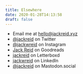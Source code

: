 ```yaml
---
title: Elsewhere
date: 2020-01-28T14:13:58
draft: false
---
```


- Email me at [hello@jackreid.xyz](mailto:hello@jackreid.xyz)
- [@jackreid](https://twitter.com/jackreid) on Twitter
- [@jackwreid](https://instagram.com/jackwreid) on Instagram
- [Jack Reid](https://www.goodreads.com/user/show/54047855-jack-reid) on Goodreads
- [jackreid](https://letterboxd.com/jackreid/) on Letterboxd
- [jackwreid](https://linkedin.com/in/jackwreid) on LinkedIn
- [@jackreid](https://mastodon.social/@jackreid) on Mastodon.social
